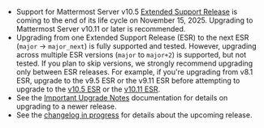 <!-- Snippet include; not intended to be a standalone page -->

- Support for Mattermost Server v10.5 [Extended Support Release](https://docs.mattermost.com/product-overview/release-policy.html#extended-support-releases) is coming to the end of its life cycle on November 15, 2025. Upgrading to Mattermost Server v10.11 or later is recommended.
- Upgrading from one Extended Support Release (ESR) to the next ESR (``major`` -> ``major_next``) is fully supported and tested. However, upgrading across multiple ESR versions (``major`` to ``major+2``) is supported, but not tested. If you plan to skip versions, we strongly recommend upgrading only between ESR releases. For example, if you're upgrading from v8.1 ESR, upgrade to the v9.5 ESR or the v9.11 ESR before attempting to upgrade to the [v10.5 ESR](https://docs.mattermost.com/product-overview/unsupported-legacy-releases.html#release-v9-5-extended-support-release) or the [v10.11 ESR](https://docs.mattermost.com/product-overview/mattermost-v10-changelog.html#release-v10-11-extended-support-release).
- See the [Important Upgrade Notes](https://docs.mattermost.com/upgrade/important-upgrade-notes.html) documentation for details on upgrading to a newer release.
- See the [changelog in progress](https://bit.ly/2nK3cVf) for details about the upcoming release.
